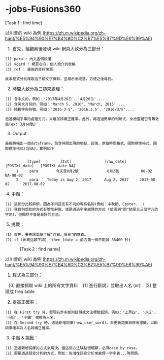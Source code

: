 # -jobs-Fusions360

[Task 1 : find time]
  
  以川普的 wiki 為例 (https://zh.m.wikipedia.org/zh-hant/%E5%94%90%E7%B4%8D%C2%B7%E5%B7%9D%E6%99%AE)
  
  1. 首先，經觀察後發現 wiki 網頁大致分為三部分：
  
    (1) para : 內文各個段落
    (2) vcard : 網頁右方，個人簡介的表格
    (3) ref : 最後的資料來源
    
    故本程式分別爬取這三類文字資料，並標示出段落，方便之後尋找。
    
  2. 時間大致分為三類來處理：
  
    (1) 含中文的，例如：'2017年4月26日'、'4月26日'....
    (2) 含英文月份的，例如：'March 5, 2016'、'March, 2016'....
    (3) 純數字與符號，例如：'2016-3-5', '2016.3.5', '2016/3/5'....
    
    透過模糊字串的處理方式，來增加辨識正確率。此外，再透過簡單的判斷式，來檢查是否有無效值(ex: 3月68號)
    
  3. Output
  
    最後將輸出一個dataframe，包含時間出現的地點、段落、原始時間格式、國際標準格式、國際標準格式(含NA)，範例如下
    
    
              [type]         [txt]               [raw_date]    [POSIXt_date]   [POSIXt_date_NA]
         1     para        今天是8月2號             8月2號          08-02           NA-08-02
         2     para    Today is Aug 2, 2017      Aug 2, 2017     2017-08-02      2017-08-02
              
  4. 中階：
  
    (1) 這部分比較麻煩，因為不同語言有不同的專有名詞(例如：中秋節、Easter...)
    (2) 我目前想到的方式有增加辭庫、或是透過字串處理的方式 (偵測到"節"結尾且三個字元的字詞)，但顯然不會是最好的方法。
    
  5. 挑戰：
  
    (1) 首先，要先讓電腦了解"昨日、隔日"的意義。
    (2) if (出現這類字詞), then (date = 前方第一個日期減 86400 秒)
             
[Task 2 : find name]

  以川普的 wiki 為例 (https://zh.m.wikipedia.org/zh-hant/%E5%94%90%E7%B4%8D%C2%B7%E5%B7%9D%E6%99%AE)
  
  1. 程式為三部分：
  
    [0] 直接抓取 wiki 上的所有文字資料
    [1] 進行斷詞，並取出人名 (nr)
    [2] 整理成 freq table
    
    
  2. 提高正確率：
  
    (1) 在 First try 時，發現有許多斷詞錯誤或文法標籤錯誤，例如：'上周四', '小丘', '小姐', '小鎮' 被視為人名。
    (2) 在 Second try 時，透過新增詞庫(new_user_word)，來更新詞庫與修改標籤，以斷詞準確率及人名辨識正確率。
    
    
  3. 中階 & 挑戰：
  
    (1) 透過新增詞庫的方式來解決。但這個方法缺點很明顯，必須case by case。
    (2) 需要透過語意分析的方式，例如：用潛在語意分析來處理一字多義...等問題。
 
